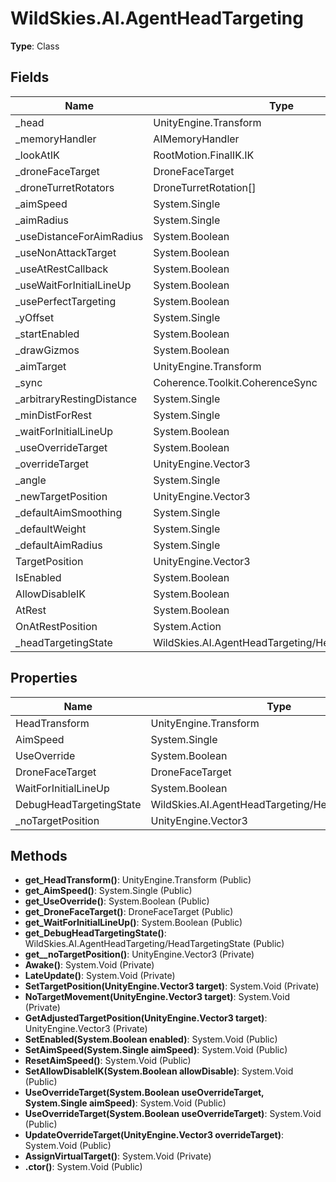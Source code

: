 ﻿# WildSkies.AI.AgentHeadTargeting

**Type**: Class

## Fields

| Name | Type | Access |
|------|------|--------|
| _head | UnityEngine.Transform | Private |
| _memoryHandler | AIMemoryHandler | Private |
| _lookAtIK | RootMotion.FinalIK.IK | Private |
| _droneFaceTarget | DroneFaceTarget | Private |
| _droneTurretRotators | DroneTurretRotation[] | Private |
| _aimSpeed | System.Single | Private |
| _aimRadius | System.Single | Private |
| _useDistanceForAimRadius | System.Boolean | Private |
| _useNonAttackTarget | System.Boolean | Private |
| _useAtRestCallback | System.Boolean | Private |
| _useWaitForInitialLineUp | System.Boolean | Private |
| _usePerfectTargeting | System.Boolean | Private |
| _yOffset | System.Single | Private |
| _startEnabled | System.Boolean | Private |
| _drawGizmos | System.Boolean | Private |
| _aimTarget | UnityEngine.Transform | Private |
| _sync | Coherence.Toolkit.CoherenceSync | Private |
| _arbitraryRestingDistance | System.Single | Private |
| _minDistForRest | System.Single | Private |
| _waitForInitialLineUp | System.Boolean | Private |
| _useOverrideTarget | System.Boolean | Private |
| _overrideTarget | UnityEngine.Vector3 | Private |
| _angle | System.Single | Private |
| _newTargetPosition | UnityEngine.Vector3 | Private |
| _defaultAimSmoothing | System.Single | Private |
| _defaultWeight | System.Single | Private |
| _defaultAimRadius | System.Single | Private |
| TargetPosition | UnityEngine.Vector3 | Public |
| IsEnabled | System.Boolean | Public |
| AllowDisableIK | System.Boolean | Public |
| AtRest | System.Boolean | Public |
| OnAtRestPosition | System.Action | Public |
| _headTargetingState | WildSkies.AI.AgentHeadTargeting/HeadTargetingState | Private |

## Properties

| Name | Type | Access |
|------|------|--------|
| HeadTransform | UnityEngine.Transform | Public |
| AimSpeed | System.Single | Public |
| UseOverride | System.Boolean | Public |
| DroneFaceTarget | DroneFaceTarget | Public |
| WaitForInitialLineUp | System.Boolean | Public |
| DebugHeadTargetingState | WildSkies.AI.AgentHeadTargeting/HeadTargetingState | Public |
| _noTargetPosition | UnityEngine.Vector3 | Private |

## Methods

- **get_HeadTransform()**: UnityEngine.Transform (Public)
- **get_AimSpeed()**: System.Single (Public)
- **get_UseOverride()**: System.Boolean (Public)
- **get_DroneFaceTarget()**: DroneFaceTarget (Public)
- **get_WaitForInitialLineUp()**: System.Boolean (Public)
- **get_DebugHeadTargetingState()**: WildSkies.AI.AgentHeadTargeting/HeadTargetingState (Public)
- **get__noTargetPosition()**: UnityEngine.Vector3 (Private)
- **Awake()**: System.Void (Private)
- **LateUpdate()**: System.Void (Private)
- **SetTargetPosition(UnityEngine.Vector3 target)**: System.Void (Private)
- **NoTargetMovement(UnityEngine.Vector3 target)**: System.Void (Private)
- **GetAdjustedTargetPosition(UnityEngine.Vector3 target)**: UnityEngine.Vector3 (Private)
- **SetEnabled(System.Boolean enabled)**: System.Void (Public)
- **SetAimSpeed(System.Single aimSpeed)**: System.Void (Public)
- **ResetAimSpeed()**: System.Void (Public)
- **SetAllowDisableIK(System.Boolean allowDisable)**: System.Void (Public)
- **UseOverrideTarget(System.Boolean useOverrideTarget, System.Single aimSpeed)**: System.Void (Public)
- **UseOverrideTarget(System.Boolean useOverrideTarget)**: System.Void (Public)
- **UpdateOverrideTarget(UnityEngine.Vector3 overrideTarget)**: System.Void (Public)
- **AssignVirtualTarget()**: System.Void (Private)
- **.ctor()**: System.Void (Public)


